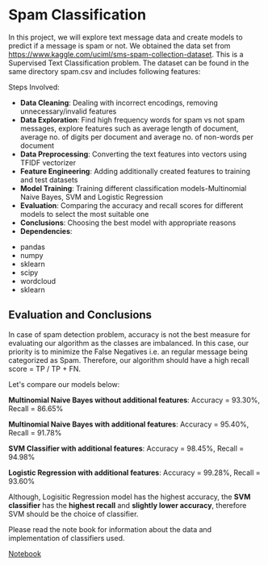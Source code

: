 # Spam Classification
In this project, we will explore text message data and create models to predict if a message is spam or not. We obtained the data set from https://www.kaggle.com/uciml/sms-spam-collection-dataset. This is a Supervised Text Classification problem. The dataset can be found in the same directory spam.csv and includes following features:

Steps Involved:

* **Data Cleaning**: Dealing with incorrect encodings, removing unnecessary/invalid features
* **Data Exploration**: Find high frequency words for spam vs not spam messages, explore features such as average length of document, average no. of digits per document and average no. of non-words per document
* **Data Preprocessing**: Converting the text features into vectors using TFIDF vectorizer
* **Feature Engineering**: Adding additionally created features to training and test datasets
* **Model Training**: Training different classification models-Multinomial Naive Bayes, SVM and Logistic Regression
* **Evaluation**: Comparing the accuracy and recall scores for different models to select the most suitable one
* **Conclusions**: Choosing the best model with appropriate reasons
* **Dependencies**:

- pandas
- numpy
- sklearn
- scipy
- wordcloud
- sklearn


## Evaluation and Conclusions

In case of spam detection problem, accuracy is not the best measure for evaluating our algorithm as the classes are imbalanced. In this case, our priority is to minimize the False Negatives i.e. an regular message being categorized as Spam. Therefore, our algorithm should have a high recall score = TP / TP + FN.

Let's compare our models below:

**Multinomial Naive Bayes without additional features**: Accuracy = 93.30%, Recall = 86.65%

**Multinomial Naive Bayes with additional features**: Accuracy = 95.40%, Recall = 91.78%

**SVM Classifier with additional features**: Accuracy = 98.45%, Recall = 94.98%

**Logistic Regression with additional features**: Accuracy = 99.28%, Recall = 93.60%

Although, Logisitic Regression model has the highest accuracy, the **SVM classifier** has the **highest recall** and **slightly lower accuracy**, therefore SVM should be the choice of classifier.

Please read the note book for information about the data and implementation of classifiers used.

[Notebook](https://github.com/utkarshut/ML-Projects/blob/master/Spam%20Classification/Spam_Classification.ipynb)

